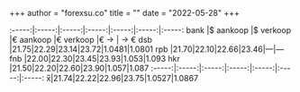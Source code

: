 +++
author = "forexsu.co"
title = ""
date = "2022-05-28"
+++

:-----:|:-----:|:-----:|:-----:|:-----:|:-----:|:-----:
bank |$ aankoop |$ verkoop |€ aankoop |€ verkoop |€ → $|$ → €
dsb  |21.75|22.29|23.14|23.72|1.0481|1.0801
rpb  |21.70|22.10|22.66|23.46|—|—
fnb  |22.00|22.30|23.45|23.93|1.053|1.093
hkr  |21.50|22.20|22.60|23.90|1.057|1.087
:-----:|:-----:|:-----:|:-----:|:-----:|:-----:|:-----:
x̅|21.74|22.22|22.96|23.75|1.0527|1.0867
